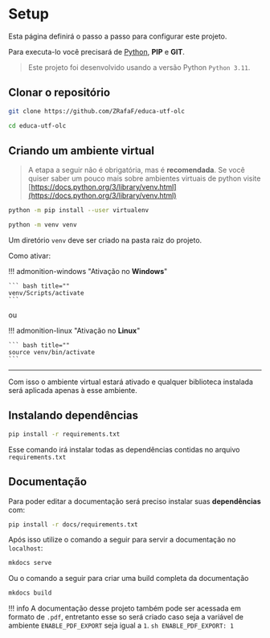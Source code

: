 # Setup

Esta página definirá o passo a passo para configurar este projeto.


Para executa-lo você precisará de [Python](https://www.python.org/), **PIP** e **GIT**.

> Este projeto foi desenvolvido usando a versão Python `Python 3.11`.

## Clonar o repositório

```bash
git clone https://github.com/ZRafaF/educa-utf-olc

cd educa-utf-olc
```

## Criando um ambiente virtual

> A etapa a seguir não é obrigatória, mas é **recomendada**. Se você quiser saber um pouco mais sobre ambientes virtuais de python visite [https://docs.python.org/3/library/venv.html](https://docs.python.org/3/library/venv.html)

```bash
python -m pip install --user virtualenv

python -m venv venv
```

Um diretório `venv` deve ser criado na pasta raiz do projeto.

Como ativar:

!!! admonition-windows "Ativação no **Windows**"

    ``` bash title=""
    venv/Scripts/activate
    ```

ou

!!! admonition-linux "Ativação no **Linux**"

    ``` bash title=""
    source venv/bin/activate
    ```

---

Com isso o ambiente virtual estará ativado e qualquer biblioteca instalada será aplicada apenas à esse ambiente.

## Instalando dependências

```bash
pip install -r requirements.txt
```

Esse comando irá instalar todas as dependências contidas no arquivo `requirements.txt`




## Documentação
Para poder editar a documentação será preciso instalar suas **dependências** com:

```bash
pip install -r docs/requirements.txt
```

Após isso utilize o comando a seguir para servir a documentação no `localhost`:

``` sh
mkdocs serve
```

Ou o comando a seguir para criar uma build completa da documentação

``` sh
mkdocs build
```

!!! info
    A documentação desse projeto também pode ser acessada em formato de `.pdf`, entretanto esse so será criado caso seja a variável de ambiente `ENABLE_PDF_EXPORT` seja igual a `1`.
    ``` sh
    ENABLE_PDF_EXPORT: 1
    ```